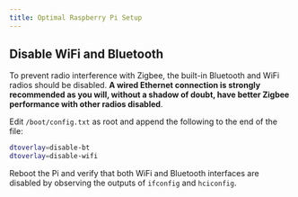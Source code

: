```yaml
---
title: Optimal Raspberry Pi Setup
---
```


## Disable WiFi and Bluetooth

To prevent radio interference with Zigbee, the built-in Bluetooth and WiFi radios should be disabled. **A wired Ethernet connection is strongly recommended as you will, without a shadow of doubt, have better Zigbee performance with other radios disabled**.

Edit `/boot/config.txt` as root and append the following to the end of the file:

``` bash
dtoverlay=disable-bt
dtoverlay=disable-wifi
```

Reboot the Pi and verify that both WiFi and Bluetooth interfaces are disabled by observing the outputs of `ifconfig` and `hciconfig`.
